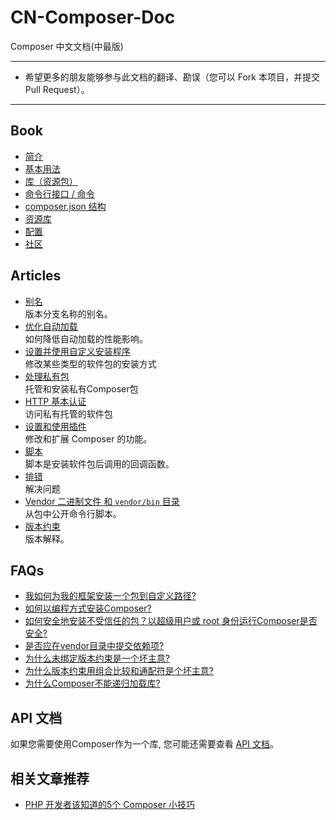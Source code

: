 CN-Composer-Doc
===============

Composer 中文文档(中最版)

---

- 希望更多的朋友能够参与此文档的翻译、勘误（您可以 Fork 本项目，并提交 Pull Request）。


---

## Book
- [简介](/cndoc/00-intro.md)
- [基本用法](/cndoc/01-basic-usage.md)
- [库（资源包）](/cndoc/02-libraries.md)
- [命令行接口 / 命令](/cndoc/03-cli.md)
- [composer.json 结构](/cndoc/04-schema.md)
- [资源库](/cndoc/05-repositories.md)
- [配置](/cndoc/06-config.md)
- [社区](/cndoc/07-community.md)

## Articles
- [别名](/cndoc/articles/aliases.md)  
版本分支名称的别名。
- [优化自动加载](/cndoc/articles/autoloader-optimization.md)  
如何降低自动加载的性能影响。
- [设置并使用自定义安装程序](/cndoc/articles/custom-installers.md)  
修改某些类型的软件包的安装方式
- [处理私有包](/cndoc/articles/handling-private-packages-with-satis.md)  
托管和安装私有Composer包
- [HTTP 基本认证](/cndoc/articles/http-basic-authentication.md)  
访问私有托管的软件包
- [设置和使用插件](/cndoc/articles/plugins.md)  
修改和扩展 Composer 的功能。
- [脚本](/cndoc/articles/scripts.md)  
脚本是安装软件包后调用的回调函数。
- [排错](/cndoc/articles/troubleshooting.md)  
解决问题
- [Vendor 二进制文件 和 `vendor/bin` 目录](/cndoc/articles/vendor-binaries.md)  
从包中公开命令行脚本。
- [版本约束](/cndoc/articles/versions.md)  
版本解释。

## FAQs

- [我如何为我的框架安装一个包到自定义路径?](/cndoc/faqs/how-do-i-install-a-package-to-a-custom-path-for-my-framework.md)
- [如何以编程方式安装Composer?](/cndoc/faqs/how-to-install-composer-programmatically.md)
- [如何安全地安装不受信任的包？以超级用户或 root 身份运行Composer是否安全?](/cndoc/faqs/how-to-install-untrusted-packages-safely.md)
- [是否应在vendor目录中提交依赖项?](/cndoc/faqs/should-i-commit-the-dependencies-in-my-vendor-directory.md)
- [为什么未绑定版本约束是一个坏主意?](/cndoc/faqs/why-are-unbound-version-constraints-a-bad-idea.md)
- [为什么版本约束用组合比较和通配符是个坏主意?](/cndoc/faqs/why-are-version-constraints-combining-comparisons-and-wildcards-a-bad-idea.md)
- [为什么Composer不能递归加载库?](/cndoc/faqs/why-can%27t-composer-load-repositories-recursively.md)


## API 文档

如果您需要使用Composer作为一个库, 您可能还需要查看 [API 文档](http://composer.p2hp.com/apidoc/master/index.html)。

## 相关文章推荐

- [PHP 开发者该知道的5个 Composer 小技巧](http://segmentfault.com/a/1190000000355928)
